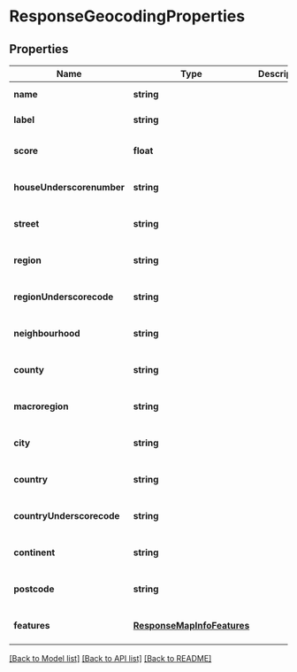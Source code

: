 # ResponseGeocodingProperties

## Properties
Name | Type | Description | Notes
------------ | ------------- | ------------- | -------------
**name** | **string** |  | [default to null]
**label** | **string** |  | [default to null]
**score** | **float** |  | [optional] [default to null]
**houseUnderscorenumber** | **string** |  | [optional] [default to null]
**street** | **string** |  | [optional] [default to null]
**region** | **string** |  | [optional] [default to null]
**regionUnderscorecode** | **string** |  | [optional] [default to null]
**neighbourhood** | **string** |  | [optional] [default to null]
**county** | **string** |  | [optional] [default to null]
**macroregion** | **string** |  | [optional] [default to null]
**city** | **string** |  | [optional] [default to null]
**country** | **string** |  | [optional] [default to null]
**countryUnderscorecode** | **string** |  | [optional] [default to null]
**continent** | **string** |  | [optional] [default to null]
**postcode** | **string** |  | [optional] [default to null]
**features** | [**ResponseMapInfoFeatures**](ResponseMapInfoFeatures.md) |  | [optional] [default to null]

[[Back to Model list]](../README.md#documentation-for-models) [[Back to API list]](../README.md#documentation-for-api-endpoints) [[Back to README]](../README.md)



